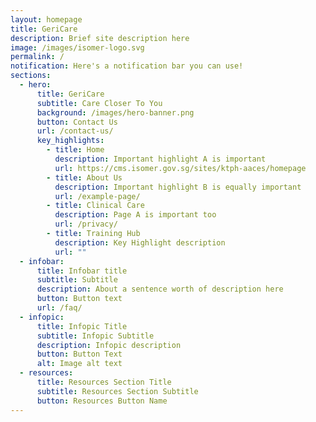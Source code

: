 ```yaml
---
layout: homepage
title: GeriCare
description: Brief site description here
image: /images/isomer-logo.svg
permalink: /
notification: Here's a notification bar you can use!
sections:
  - hero:
      title: GeriCare
      subtitle: Care Closer To You
      background: /images/hero-banner.png
      button: Contact Us
      url: /contact-us/
      key_highlights:
        - title: Home
          description: Important highlight A is important
          url: https://cms.isomer.gov.sg/sites/ktph-aaces/homepage
        - title: About Us
          description: Important highlight B is equally important
          url: /example-page/
        - title: Clinical Care
          description: Page A is important too
          url: /privacy/
        - title: Training Hub
          description: Key Highlight description
          url: ""
  - infobar:
      title: Infobar title
      subtitle: Subtitle
      description: About a sentence worth of description here
      button: Button text
      url: /faq/
  - infopic:
      title: Infopic Title
      subtitle: Infopic Subtitle
      description: Infopic description
      button: Button Text
      alt: Image alt text
  - resources:
      title: Resources Section Title
      subtitle: Resources Section Subtitle
      button: Resources Button Name
---
```


